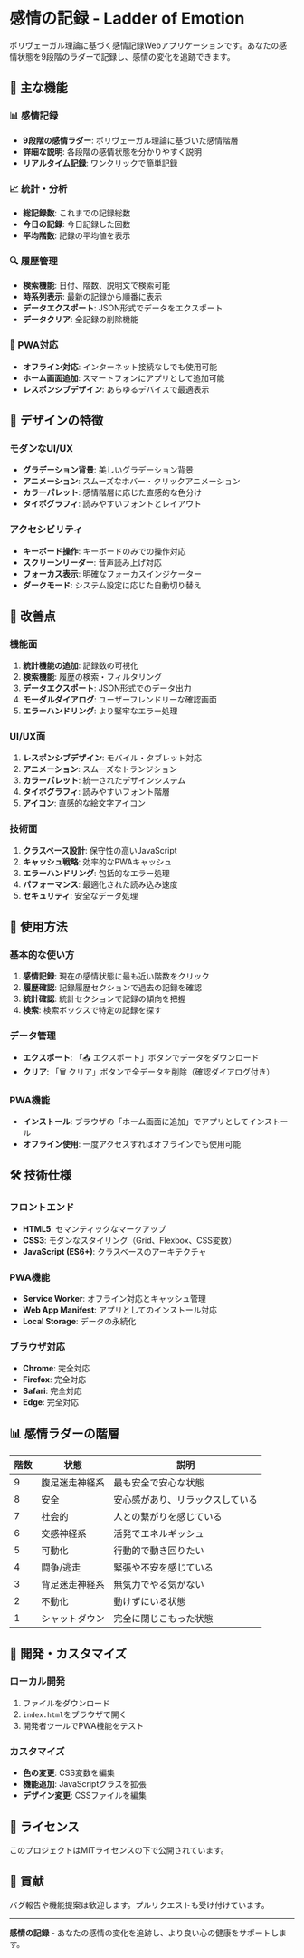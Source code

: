 # 感情の記録 - Ladder of Emotion

ポリヴェーガル理論に基づく感情記録Webアプリケーションです。あなたの感情状態を9段階のラダーで記録し、感情の変化を追跡できます。

## 🌟 主な機能

### 📊 感情記録
- **9段階の感情ラダー**: ポリヴェーガル理論に基づいた感情階層
- **詳細な説明**: 各段階の感情状態を分かりやすく説明
- **リアルタイム記録**: ワンクリックで簡単記録

### 📈 統計・分析
- **総記録数**: これまでの記録総数
- **今日の記録**: 今日記録した回数
- **平均階数**: 記録の平均値を表示

### 🔍 履歴管理
- **検索機能**: 日付、階数、説明文で検索可能
- **時系列表示**: 最新の記録から順番に表示
- **データエクスポート**: JSON形式でデータをエクスポート
- **データクリア**: 全記録の削除機能

### 📱 PWA対応
- **オフライン対応**: インターネット接続なしでも使用可能
- **ホーム画面追加**: スマートフォンにアプリとして追加可能
- **レスポンシブデザイン**: あらゆるデバイスで最適表示

## 🎨 デザインの特徴

### モダンなUI/UX
- **グラデーション背景**: 美しいグラデーション背景
- **アニメーション**: スムーズなホバー・クリックアニメーション
- **カラーパレット**: 感情階層に応じた直感的な色分け
- **タイポグラフィ**: 読みやすいフォントとレイアウト

### アクセシビリティ
- **キーボード操作**: キーボードのみでの操作対応
- **スクリーンリーダー**: 音声読み上げ対応
- **フォーカス表示**: 明確なフォーカスインジケーター
- **ダークモード**: システム設定に応じた自動切り替え

## 🚀 改善点

### 機能面
1. **統計機能の追加**: 記録数の可視化
2. **検索機能**: 履歴の検索・フィルタリング
3. **データエクスポート**: JSON形式でのデータ出力
4. **モーダルダイアログ**: ユーザーフレンドリーな確認画面
5. **エラーハンドリング**: より堅牢なエラー処理

### UI/UX面
1. **レスポンシブデザイン**: モバイル・タブレット対応
2. **アニメーション**: スムーズなトランジション
3. **カラーパレット**: 統一されたデザインシステム
4. **タイポグラフィ**: 読みやすいフォント階層
5. **アイコン**: 直感的な絵文字アイコン

### 技術面
1. **クラスベース設計**: 保守性の高いJavaScript
2. **キャッシュ戦略**: 効率的なPWAキャッシュ
3. **エラーハンドリング**: 包括的なエラー処理
4. **パフォーマンス**: 最適化された読み込み速度
5. **セキュリティ**: 安全なデータ処理

## 📱 使用方法

### 基本的な使い方
1. **感情記録**: 現在の感情状態に最も近い階数をクリック
2. **履歴確認**: 記録履歴セクションで過去の記録を確認
3. **統計確認**: 統計セクションで記録の傾向を把握
4. **検索**: 検索ボックスで特定の記録を探す

### データ管理
- **エクスポート**: 「📤 エクスポート」ボタンでデータをダウンロード
- **クリア**: 「🗑️ クリア」ボタンで全データを削除（確認ダイアログ付き）

### PWA機能
- **インストール**: ブラウザの「ホーム画面に追加」でアプリとしてインストール
- **オフライン使用**: 一度アクセスすればオフラインでも使用可能

## 🛠️ 技術仕様

### フロントエンド
- **HTML5**: セマンティックなマークアップ
- **CSS3**: モダンなスタイリング（Grid、Flexbox、CSS変数）
- **JavaScript (ES6+)**: クラスベースのアーキテクチャ

### PWA機能
- **Service Worker**: オフライン対応とキャッシュ管理
- **Web App Manifest**: アプリとしてのインストール対応
- **Local Storage**: データの永続化

### ブラウザ対応
- **Chrome**: 完全対応
- **Firefox**: 完全対応
- **Safari**: 完全対応
- **Edge**: 完全対応

## 📊 感情ラダーの階層

| 階数 | 状態 | 説明 |
|------|------|------|
| 9 | 腹足迷走神経系 | 最も安全で安心な状態 |
| 8 | 安全 | 安心感があり、リラックスしている |
| 7 | 社会的 | 人との繋がりを感じている |
| 6 | 交感神経系 | 活発でエネルギッシュ |
| 5 | 可動化 | 行動的で動き回りたい |
| 4 | 闘争/逃走 | 緊張や不安を感じている |
| 3 | 背足迷走神経系 | 無気力でやる気がない |
| 2 | 不動化 | 動けずにいる状態 |
| 1 | シャットダウン | 完全に閉じこもった状態 |

## 🔧 開発・カスタマイズ

### ローカル開発
1. ファイルをダウンロード
2. `index.html`をブラウザで開く
3. 開発者ツールでPWA機能をテスト

### カスタマイズ
- **色の変更**: CSS変数を編集
- **機能追加**: JavaScriptクラスを拡張
- **デザイン変更**: CSSファイルを編集

## 📄 ライセンス

このプロジェクトはMITライセンスの下で公開されています。

## 🤝 貢献

バグ報告や機能提案は歓迎します。プルリクエストも受け付けています。

---

**感情の記録** - あなたの感情の変化を追跡し、より良い心の健康をサポートします。 